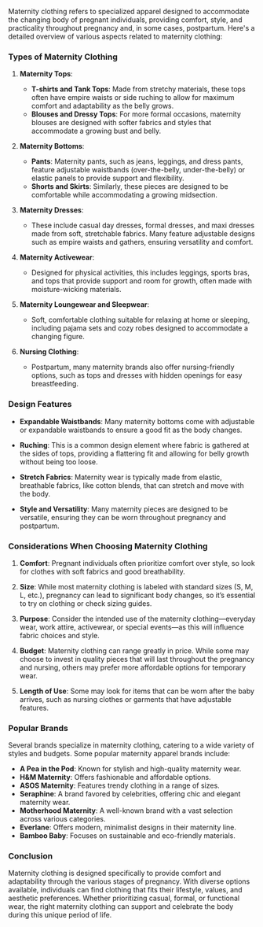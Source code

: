 Maternity clothing refers to specialized apparel designed to accommodate the changing body of pregnant individuals, providing comfort, style, and practicality throughout pregnancy and, in some cases, postpartum. Here's a detailed overview of various aspects related to maternity clothing:

### Types of Maternity Clothing

1. **Maternity Tops**: 
   - **T-shirts and Tank Tops**: Made from stretchy materials, these tops often have empire waists or side ruching to allow for maximum comfort and adaptability as the belly grows.
   - **Blouses and Dressy Tops**: For more formal occasions, maternity blouses are designed with softer fabrics and styles that accommodate a growing bust and belly.

2. **Maternity Bottoms**:
   - **Pants**: Maternity pants, such as jeans, leggings, and dress pants, feature adjustable waistbands (over-the-belly, under-the-belly) or elastic panels to provide support and flexibility.
   - **Shorts and Skirts**: Similarly, these pieces are designed to be comfortable while accommodating a growing midsection.

3. **Maternity Dresses**: 
   - These include casual day dresses, formal dresses, and maxi dresses made from soft, stretchable fabrics. Many feature adjustable designs such as empire waists and gathers, ensuring versatility and comfort.

4. **Maternity Activewear**: 
   - Designed for physical activities, this includes leggings, sports bras, and tops that provide support and room for growth, often made with moisture-wicking materials.

5. **Maternity Loungewear and Sleepwear**: 
   - Soft, comfortable clothing suitable for relaxing at home or sleeping, including pajama sets and cozy robes designed to accommodate a changing figure.

6. **Nursing Clothing**: 
   - Postpartum, many maternity brands also offer nursing-friendly options, such as tops and dresses with hidden openings for easy breastfeeding.

### Design Features

- **Expandable Waistbands**: Many maternity bottoms come with adjustable or expandable waistbands to ensure a good fit as the body changes.
  
- **Ruching**: This is a common design element where fabric is gathered at the sides of tops, providing a flattering fit and allowing for belly growth without being too loose.

- **Stretch Fabrics**: Maternity wear is typically made from elastic, breathable fabrics, like cotton blends, that can stretch and move with the body.

- **Style and Versatility**: Many maternity pieces are designed to be versatile, ensuring they can be worn throughout pregnancy and postpartum. 

### Considerations When Choosing Maternity Clothing

1. **Comfort**: Pregnant individuals often prioritize comfort over style, so look for clothes with soft fabrics and good breathability.

2. **Size**: While most maternity clothing is labeled with standard sizes (S, M, L, etc.), pregnancy can lead to significant body changes, so it’s essential to try on clothing or check sizing guides.

3. **Purpose**: Consider the intended use of the maternity clothing—everyday wear, work attire, activewear, or special events—as this will influence fabric choices and style.

4. **Budget**: Maternity clothing can range greatly in price. While some may choose to invest in quality pieces that will last throughout the pregnancy and nursing, others may prefer more affordable options for temporary wear.

5. **Length of Use**: Some may look for items that can be worn after the baby arrives, such as nursing clothes or garments that have adjustable features.

### Popular Brands

Several brands specialize in maternity clothing, catering to a wide variety of styles and budgets. Some popular maternity apparel brands include:

- **A Pea in the Pod**: Known for stylish and high-quality maternity wear.
- **H&M Maternity**: Offers fashionable and affordable options.
- **ASOS Maternity**: Features trendy clothing in a range of sizes.
- **Seraphine**: A brand favored by celebrities, offering chic and elegant maternity wear.
- **Motherhood Maternity**: A well-known brand with a vast selection across various categories.
- **Everlane**: Offers modern, minimalist designs in their maternity line.
- **Bamboo Baby**: Focuses on sustainable and eco-friendly materials.

### Conclusion

Maternity clothing is designed specifically to provide comfort and adaptability through the various stages of pregnancy. With diverse options available, individuals can find clothing that fits their lifestyle, values, and aesthetic preferences. Whether prioritizing casual, formal, or functional wear, the right maternity clothing can support and celebrate the body during this unique period of life.